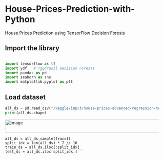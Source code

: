 # House-Prices-Prediction-with-Python
House Prices Prediction using TensorFlow Decision Forests

## Import the library
```python

import tensorflow as tf
import ydf   # Yggdrasil Decision Forests
import pandas as pd
import seaborn as sns
import matplotlib.pyplot as plt
```

## Load dataset
```python
all_ds = pd.read_csv("/kaggle/input/house-prices-advanced-regression-techniques/train.csv")
print(all_ds.shape)
```
<img width="1368" height="42" alt="image" src="https://github.com/user-attachments/assets/9e843ad1-6419-4202-b887-7189c0a46f0f" />


```# Randomly split the dataset into a training (70%) and testing (30%) dataset
all_ds = all_ds.sample(frac=1)
split_idx = len(all_ds) * 7 // 10
train_ds = all_ds.iloc[:split_idx]
test_ds = all_ds.iloc[split_idx:]```

